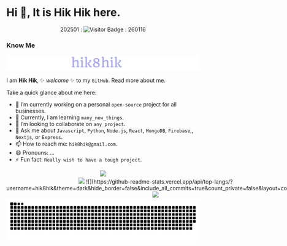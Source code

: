 # Hi 👋, It is Hik Hik here.

<div align="center">
  <!-- Visitor Badge at the Top -->
202501 : 
  <img src="https://api.visitorbadge.io/api/visitors?path=https%3A%2F%2Fgithub.com%2Fhik8hik%2Fhik8hik&label=VISITORS&labelColor=%23000&countColor=%230A0209" alt="Visitor Badge" /> : 260116
</div>

### Know Me

<div align="center">
  <a href="https://hik8hik.github.io">
    <img src="https://github.com/hik8hik/hik8hik/blob/main/assets/images/general/welcome_message.svg" alt="Welcome SVG" />
  </a>
</div>

I am **Hik Hik**, ✨ _welcome_ ✨ to my `GitHub`. Read more about me.

Take a quick glance about me here:
- 🔭 I’m currently working on a personal `open-source` project for all businesses.
- 🌱 Currently, I am learning `many_new_things`.
- 👯 I’m looking to collaborate on `any_project`.
- 💬 Ask me about `Javascript`, `Python`, `Node.js`, `React`, `MongoDB`, `Firebase`,, `Nextjs`, or `Express`.
- 📫 How to reach me: `hik8hik@gmail.com`.
- 😄 Pronouns: ...
- ⚡ Fun fact: `Really wish to have a tough project`.

<div align="center">
  <!-- GitHub Stats -->
  <img src="https://github-readme-stats.vercel.app/api?username=hik8hik&theme=tokyonight&show_icons=true&hide_border=true&count_private=true&include_all_commits=true" />
</div>

<div align="center" style="display: inline-block;">
 <img src="https://github-readme-streak-stats.herokuapp.com/?user=hik8hik&theme=light&hide_border=false" />
  ![](https://github-readme-stats.vercel.app/api/top-langs/?username=hik8hik&theme=dark&hide_border=false&include_all_commits=true&count_private=false&layout=compact)
  <img src="https://github-readme-stats.vercel.app/api?username=hik8hik&theme=tokyonight&show_icons=true&hide_border=true&count_private=true&include_all_commits=true(https://github-readme-stats.vercel.app/api/top-langs/?username=hik8hik&theme=dark&hide_border=false&include_all_commits=true&count_private=false&layout=compact)" />
</div>

<div align="center">
  <!-- GitHub Snake -->
  <a href="https://hik8hik.github.io">
    <img src="https://github.com/hik8hik/hik8hik/blob/main/assets/images/general/github_snake.svg" alt="GitHub Contribution Snake" />
  </a>
</div>
